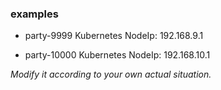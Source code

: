### examples

- party-9999 Kubernetes NodeIp: 192.168.9.1

- party-10000 Kubernetes NodeIp: 192.168.10.1

*Modify it according to your own actual situation.*